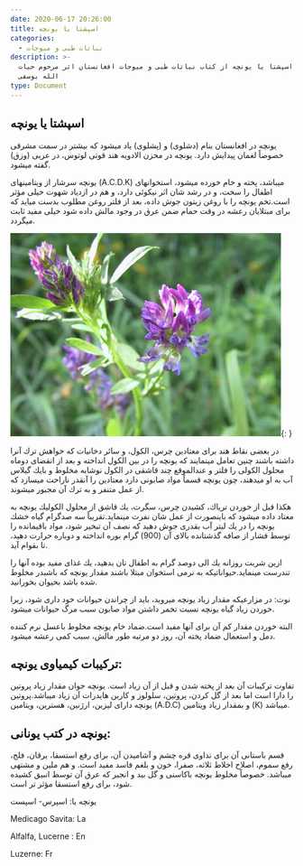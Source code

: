 ```yaml
---
date: 2020-06-17 20:26:00
title: اسپشتا یا یونچه
categories:
  - نباتات طبی و میوجات
description: >-
  معرفی اسپشتا یا یونچه از کتاب نباتات طبی و میوجات افغانستان اثر مرحوم حیات
  الله یوسفی
type: Document
---
```


## اسپشتا یا یونچه

یونچه در افغانستان بنام (دشلوی) و (پشلوی) یاد ميشود كه بيشتر در سمت مشرقی خصوصاً لغمان پیدايش دارد. یونچه در مخزن الادويه هند قوتی لوتوس، در عربی (وزق) گفته ميشود.

یونچه سرشار از ویتامینهای (A.C.D.K) ميباشد، پخته و خام خورده ميشود، استخوانهای اطفال را سخت، و در رشد شان اثر نيكوئی دارد، و هم در ازدياد شهوت خيلی مؤثر است.تخم یونچه را با روغن زیتون جوش داده، بعد از فلتر روغن مطلوب بدست ميايد كه برای مبتلايان رعشه در وقت حمام ضمن عرق در وجود مالش داده شود خيلی مفيد ثابت ميگردد.

![](/uploads/yuncha.jpg){: }

در بعضی نقاط هند برای معتادين چرس، الكول، و سائر دخانیات كه خواهش ترك آنرا داشته باشند چنين تعامل مينمايند كه یونچه را در بين الكول انداخته و بعد از انقضای دوماه محلول الكولی را فلتر و عندالموقع چند قاشقی در الكول نوشابه مخلوط و بايك گیلاس آب به او ميدهند، چون يونچه قسماً مواد صابونی دارد معتادين را آنقدر ناراحت ميسازد كه از عمل متنفر و به ترك آن مجبور ميشوند.

هكذا قبل از خوردن ترياك، كشيدن چرس، سگرت، يك قاشق از محلول الكولیك یونچه به معتاد داده ميشود كه باينصورت از عمل شان نفرت مينمايد.تقريباً سه صدگرام گياه خشك یونچه را در يك ليتر آب بقدری جوش دهيد كه نصف آن تبخير شود، مواد باقيمانده را توسط فشار از صافه گذشتانده بالای آن (900) گرام بوره انداخته و دوباره حرارت دهيد، تا بقوام آيد.

ازين شربت روزانه يك الی دوصد گرام به اطفال تان بدهيد، يك غذای مفيد بوده آنها را تندرست مينمايد.حيواناتيكه به نرمی استخوان مبتلا باشند مقدار يونچه كه باشبدر مخلوط شده باشد بحيوان بخورانيد.

نوت: در مزارعيكه مقدار زياد يونچه ميرويد، بايد از چراندن حيوانات خود داری شود، زيرا خوردن زياد گياه يونچه نسبت تخمر داشتن مواد صابون سبب مرگ حيوانات ميشود.

البته خوردن مقدار كم آن برای آنها مفيد است.ضماد خام يونچه مخلوط باعسل نرم كننده دمل و استعمال ضماد پخته آن، روز دو مرتبه طور مالش، سبب كمی رعشه ميشود.

## تركيبات كيمياوی يونچه:

تفاوت تركيبات آن بعد از پخته شدن و قبل از آن زياد است. يونچه جوان مقدار زياد پروتين را دارا است اما بعد از گل كردن، پروتين، سلولوز و كاربن هايدرات آن زياد ميباشد.پروتين يونچه دارای لیزین، ارژنين، هسترين، ويتامين (A.D.C) و بمقدار زياد ويتامين (K) ميباشد.

## يونچه در كتب يونانی:

قسم باستانی آن برای تداوی قره چشم و آشاميدن آن، برای رفع استسقا، يرقان، فلج، رفع سموم، اصلاح اخلاط ثلاثه، صفرا، خون و بلغم فاسد مفيد است. و هم ملين و مشتهی ميباشد. خصوصاً مخلوط يونچه باكاسنی و گل بيد و انجير كه عرق آن توسط انبيق كشيده شود، برای رفع استسقا مؤثر تر است.

یونچه یا: اسپرس- اسپست

Medicago Savita: La

Alfalfa, Lucerne : En

Luzerne: Fr
